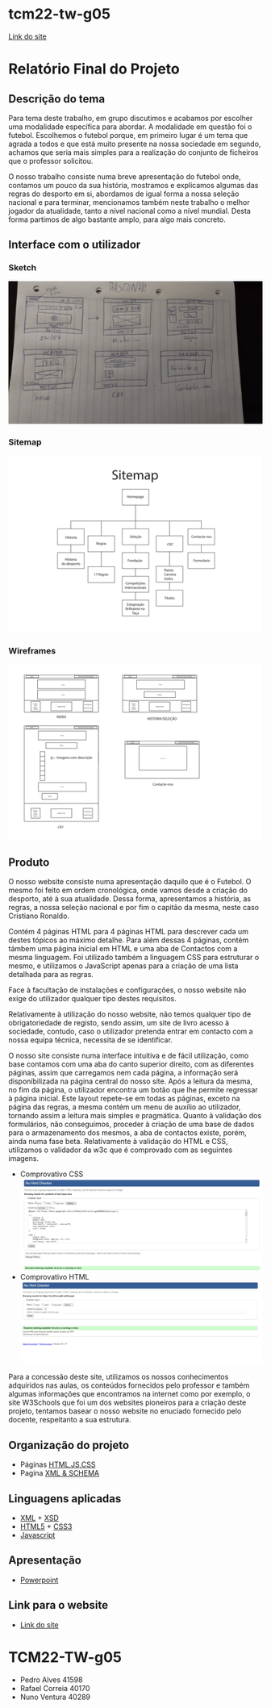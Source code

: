 # tcm22-tw-g05

[Link do site](https://tcm22-tw-g05.netlify.app/)

# Relatório Final do Projeto


## Descrição do tema

Para tema deste trabalho, em grupo discutimos e acabamos por escolher uma modalidade específica para abordar. A modalidade em questão foi o futebol. Escolhemos o futebol porque, em primeiro lugar é um tema que agrada a todos e que está muito presente na nossa sociedade em segundo, achamos que seria mais simples para a realização do conjunto de ficheiros que o professor solicitou.

O nosso trabalho consiste numa breve apresentação do futebol onde, contamos um pouco da sua história, mostramos e explicamos algumas das regras do desporto em si, abordamos de igual forma a nossa seleção nacional e para terminar, mencionamos também neste trabalho o melhor jogador da atualidade, tanto a nível nacional como a nível mundial.
Desta forma partimos de algo bastante amplo, para algo mais concreto. 

## Interface com o utilizador

### Sketch
![Sketch](/Imagens/f54c29f6-96db-4f2a-b759-7a88e347d76d.png)

### Sitemap
![Sitemap](/Imagens/image.png)

### Wireframes
![Wireframes](/Imagens/imagem1.png)

## Produto

O nosso website consiste numa apresentação daquilo que é o Futebol. O mesmo foi feito em ordem cronológica, onde vamos desde a criação do desporto, até à sua atualidade. Dessa forma, apresentamos a história, as regras, a nossa seleção nacional e por fim o capitão da mesma, neste caso Cristiano Ronaldo. 

Contém 4 páginas HTML para 4 páginas HTML para descrever cada um destes tópicos ao máximo detalhe. Para além dessas 4 páginas, contém támbem uma página inicial em HTML e uma aba de Contactos com a mesma linguagem. Foi utilizado também a linguagem CSS para estruturar o mesmo, e utilizamos o JavaScript apenas para a criação de uma lista detalhada para as regras. 

Face à facultação de instalações e configurações, o nosso website não exige do utilizador qualquer tipo destes requisitos.

Relativamente à utilização do nosso website, não temos qualquer tipo de obrigatoriedade de registo, sendo assim, um site de livro acesso à sociedade, contudo, caso o utilizador pretenda entrar em contacto com a nossa equipa técnica, necessita de se identificar.

O nosso site consiste numa interface intuitiva e de fácil utilização, como base contamos com uma aba do canto superior direito, com as diferentes páginas, assim que carregamos nem cada página, a informação será disponíbilizada na página central do nosso site. Após a leitura da mesma, no fim da página, o utilizador encontra um botão que lhe permite regressar à página inicial. Este layout repete-se em todas as páginas, exceto na página das regras, a mesma contém um menu de auxílio ao utilizador, tornando assim a leitura mais simples e pragmática.
Quanto à validação dos formulários, não conseguimos, proceder à criação de uma base de dados para o armazenamento dos mesmos, a aba de contactos existe, porém, ainda numa fase beta.
Relativamente à validação do HTML e CSS, utilizamos o validador da w3c que é comprovado com as seguintes imagens. 

* Comprovativo CSS ![CSS](/Imagens/imagem2.png)
* Comprovativo HTML ![HTML](/Imagens/imagem3.png)

Para a concessão deste site, utilizamos os nossos conhecimentos adquiridos nas aulas, os conteúdos fornecidos pelo professor e também algumas informações que encontramos na internet como por exemplo, o site W3Schools que foi um dos websites pioneiros para a criação deste projeto, tentamos basear o nosso website no enuciado fornecido pelo docente, respeitanto a sua estrutura. 

## Organização do projeto

* Páginas [HTML,JS,CSS](https://github.com/tcm22-tw-g05/tcm22-tw-g05/tree/main/scr)
* Pagina [XML & SCHEMA](https://github.com/tcm22-tw-g05/tcm22-tw-g05/tree/main/XML)

## Linguagens aplicadas

* [XML](https://pt.wikipedia.org/wiki/XML) + [XSD](https://en.wikipedia.org/wiki/XML_Schema_(W3C))
* [HTML5](https://en.wikipedia.org/wiki/HTML5) + [CSS3](https://pt.wikipedia.org/wiki/CSS3)
* [Javascript](https://en.wikipedia.org/wiki/JavaScript)

## Apresentação

* [Powerpoint](https://github.com/tcm22-tw-g05/tcm22-tw-g05/blob/main/Apresentacao/Tecnologias%20Web%20Apresenta%C3%A7%C3%A3o.pptx)

## Link para o website

* [Link do site](https://tcm22-tw-g05.netlify.app/)

# TCM22-TW-g05

* Pedro Alves 41598
* Rafael Correia 40170
* Nuno Ventura 40289
